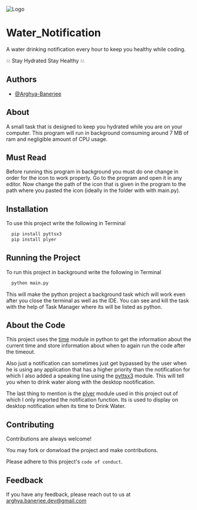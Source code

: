 ![Logo](https://cdn-icons-png.flaticon.com/128/3105/3105807.png)

# Water_Notification

A water drinking notification every hour to keep you healthy while coding. 

💧💧 Stay Hydrated Stay Healthy 💧💧


## Authors

- [@Arghya-Banerjee](https://github.com/Arghya-Banerjee)


## About

A small task that is designed to keep you hydrated while you are on your computer. This program will run in background comsuming around 7 MB of ram and negligible amount of CPU usage.

## Must Read

Before running this program in background you must do one change in order for the icon to work properly. Go to the program and open it in any editor. Now change the path of the icon that is given in the program to the path where you pasted the icon (ideally in the folder with with main.py).


## Installation

To use this project write the following in Terminal

```bash
  pip install pyttsx3
  pip install plyer
```
## Running the Project

To run this project in background write the following in Terminal

```bash
  python main.py
```
This will make the python project a background task which will work even after you close the terminal as well as the IDE. You can see and kill the task with the help of Task Manager where its will be listed as python.
## About the Code

This project uses the [time](https://docs.python.org/3/library/time.html) module in python to get the information about the current time and store information about when to again run the code after the timeout.

Also just a notification can sometimes just get bypassed by the user when he is using any application that has a higher priority than the notification for which I also added a speaking line using the [pyttsx3](https://pyttsx3.readthedocs.io/en/latest/engine.html) module. This will tell you when to drink water along with the desktop nootification.

The last thing to mention is the [plyer](https://plyer.readthedocs.io/en/latest/) module used in this project out of which I only imported the notification function. Its is used to display on desktop notification when its time to Drink Water.


## Contributing

Contributions are always welcome!

You may fork or donwload the project and make contributions.

Please adhere to this project's `code of conduct`.


## Feedback

If you have any feedback, please reach out to us at arghya.banerjee.dev@gmail.com


